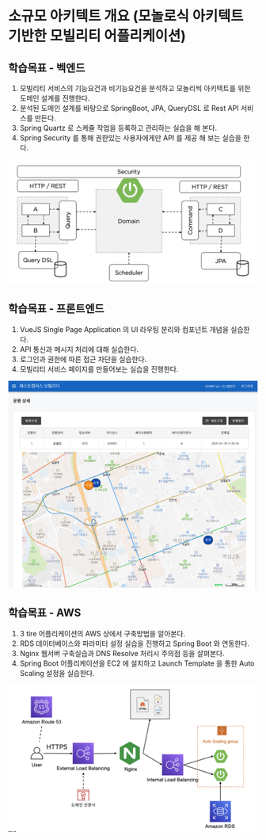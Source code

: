 # 소규모 아키텍트 개요 (모놀로식 아키텍트 기반한 모빌리티 어플리케이션)

## 학습목표 - 벡엔드

1. 모빌리티 서비스의 기능요건과 비기능요건을 분석하고 모놀리씩 아키텍트를 위한 도메인 설계를 진행한다.
2. 분석된 도메인 설계를 바탕으로 SpringBoot, JPA, QueryDSL 로 Rest API 서비스를 만든다.
3. Spring Quartz 로 스케쥴 작업을 등록하고 관리하는 실습을 해 본다.
4. Spring Security 를 통해 권한있는 사용자에게만 API 를 제공 해 보는 실습을 한다.

![](image/overview/1.png)

## 학습목표 - 프론트엔드

1. VueJS Single Page Application 의 UI 라우팅 분리와 컴포넌트 개념을 실습한다.
2. API 통신과 메시지 처리에 대해 실습한다.
3. 로그인과 권한에 따른 접근 차단을 실습한다.
4. 모빌리티 서비스 페이지를 만들어보는 실습을 진행한다.

![](image/overview/2.png)

## 학습목표 - AWS

1. 3 tire 어플리케이션의 AWS 상에서 구축방법을 알아본다.
2. RDS 데이터베이스와 파라미터 설정 실습을 진행하고 Spring Boot 와 연동한다.
3. Nginx 웹서버 구축실습과 DNS Resolve 처리시 주의점 등을 살펴본다.
4. Spring Boot 어플리케이션을 EC2 에 설치하고 Launch Template 을 통한 Auto Scaling 설정을 실습한다.


![](image/overview/3.png)
